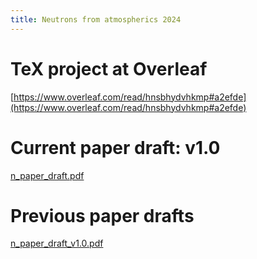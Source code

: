 ```yaml
---
title: Neutrons from atmospherics 2024
---
```


# TeX project at Overleaf
[https://www.overleaf.com/read/hnsbhydvhkmp#a2efde](https://www.overleaf.com/read/hnsbhydvhkmp#a2efde)

# Current paper draft: v1.0
[n_paper_draft.pdf](n_paper_draft_v1.0.pdf)

# Previous paper drafts
[n_paper_draft_v1.0.pdf](n_paper_draft_v1.0.pdf)
